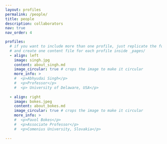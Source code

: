 ```yaml
---
layout: profiles
permalink: /people/
title: people
description: collaborators
nav: true
nav_order: 4

profiles:
  # if you want to include more than one profile, just replicate the following block
  # and create one content file for each profile inside _pages/
  - align: left
    image: singh.jpg
    content: about_singh.md
    image_circular: true # crops the image to make it circular
    more_info: >
    #  <p>Abhyudai Singh</p>
    #  <p>Professor</p>
    #  <p> University of Delaware, USA</p>
  
  - align: right
    image: bokes.jpeg
    content: about_bokes.md
    image_circular: true # crops the image to make it circular
    more_info: >
    #  <p>Pavol Bokes</p>
    #  <p>Associate Professor</p>
    #  <p>Comenius University, Slovakia</p>
  
---
```

